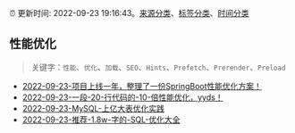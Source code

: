 :alarm_clock: 更新时间: 2022-09-23 19:16:43。[来源分类](../README.md)、[标签分类](../TAGS.md)、[时间分类](../TIMELINE.md)

## 性能优化


> 关键字：`性能`、`优化`、`加载`、`SEO`、`Hints`、`Prefetch`、`Prerender`、`Preload`



- [2022-09-23-项目上线一年，整理了一份SpringBoot性能优化方案！](https://toutiao.io/k/3ueuxa0) 
- [2022-09-23-一段-20-行代码的-10-倍性能优化，yyds！](https://toutiao.io/k/li2abvz) 
- [2022-09-23-MySQL-上亿大表优化实践](https://toutiao.io/k/8d5235l) 
- [2022-09-23-推荐-1.8w-字的-SQL-优化大全](https://toutiao.io/k/tz7p6nl) 